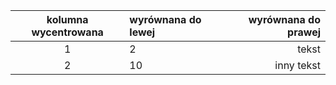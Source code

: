 kolumna wycentrowana | wyrównana do lewej | wyrównana do prawej
:-------------------:|:-------------------|-------------------:
                   1 |                  2 |               tekst
                   2 |  10                |  inny tekst
				   